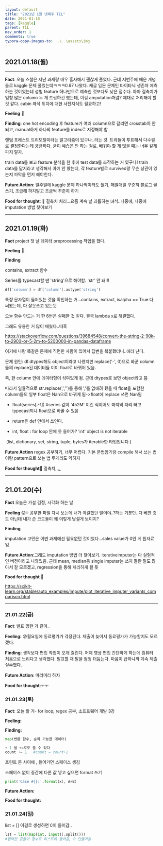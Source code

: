 ```yaml
---
layout: default
title: "2021년 1월 넷째주 TIL"
date: 2021-01-18
tags: [kaggle]
parent: TIL
nav_order: 1
comments: true
typora-copy-images-to: ..\..\assets\img
---
```




## 2021.01.18(월)

---

**Fact**: 오늘 스챌은 지난 과제랑 매우 흡사해서 괜찮게 풀었다. 근데 저번주에 배운 개념들로 kaggle 문제 풀었는데ㅋㅋㅋ0.67 나왔다. 캐글 입문 문제인 타이타닉 생존자 예측하는 것이었는데 성별 feature 하나만으로 예측한 것보다도 낮은 점수다. 아마 결측치가 엄청 많은 column 두 개 드랍하긴 했는데, 이걸 amputation처럼? 제대로 처리해야 할 것 같다. cabin 좌석 위치에 대한 사전지식도 필요하고! 

**Feeling** 🥺

**Finding**: one hot encoding 후 feature가 여러 column으로 갈리면 crosstab이 안 되고,  manual하게 하나의 feature를 index로 지정해야 함

랜덤 포레스트 트리모델이라는 알고리즘이 있구나..라는 것. 트리들이 투표해서 다수결로 결정한다는데 궁금하다. 굳이 예습은 안 하는 걸로. 배워야 할 게 많을 때는 너무 깊게 파지 말자.

train data를 보고 feature 분석을 한 후에 test data를 조작하는 거 였구나! train data를 답지라고 생각해서 아예 안 봤는데, 각 feature별로 survived랑 무슨 상관이 있는지 파악을 먼저 해야한다.

**Future Action**: 일주일에 kaggle 문제 하나씩이라도 풀기, 매일매일 꾸준히 블로그 글 쓰기, 조급해 하지말고 조금씩 꾸준히 하기

**Food for thought**: 🍇 결측치 처리...요즘 계속 날 괴롭히는 녀석..나중에, 나중에 imputation 방법 찾아보기

---



## 2021.01.19(화)

**Fact** project 첫 날 데이터 preprocessing 작업을 했다.

**Feeling** 🥺

**Finding**

contains, extract 함수

Series를 typecast할 땐 'string'으로 해야함. 'str' 안 돼!!!

```python
df['column'] = df['column'].astype('string')
```

특정 문자열이 들어있는 것을 확인하는 거...contains, extract, isalpha == True 다 써봤는데, 다 잘못쓰고 있는듯

오늘 함수 만드는 거 한 6번은 실패한 것 같다. 결국 lambda x로 해결했다.

그래도 유용한 거 많이 배웠다..따흑

https://stackoverflow.com/questions/39684548/convert-the-string-2-90k-to-2900-or-5-2m-to-5200000-in-pandas-dataframe

여기에 나랑 똑같은 문제에 직면한 사람이 있어서 답변을 복붙했더니..에러 난다.

문제 원인: df.dtypes해도 object이라고 나왔지만 replace('-', 0)으로 바꾼 column들의 replace된 데이터들 이미 float로 바뀌어 있음. 

즉, 한 column 안에 데이터형이 섞여있게 됨. 근데 dtypes로 보면 object라고 뜸

따라서 일률적으로 str.replace(',','')를 통해 ','를 없애려 했을 때 float을 포함한 column들의 일부 float은 Nan으로 바뀌게 됨->float에 replace 쓰면 Nan됨



* float(series[:-1]) #series 값이 '452M' 이런 식이어도 마지막 자리 빼고 typecast되니 float으로 바꿀 수 있음

* return은 def 안에서 쓰인다. 

* int, float : for loop 안에 못 들어가? 'int' object is not iterable 

​      (list, dictionary, set, string, tuple, bytes가 iterable한 타입입니다.)

**Future Action** regex 공부하기, 너무 어렵다.  기본 문법암기랑 compile 해서 쓰는 법이랑 pattern으로 쓰는 법 두개라도 익히자

**Food for thought**🍔 결측치,,,,,

---



## 21.01.20(수)

**Fact** 오늘은 가설 검정, 시각화 하는 날

**Feeling** 😟💦  공부한 파일 다시 보는데 내가 이걸했단 말이야..?하는 기분만..다 베낀 것도 아닌데 내가 쓴 코드들이 왜 이렇게 낯설게 보이지? 

**Finding**

imputation 고민은 이번 과제에선 필요없던 것이었다...sales value가 0인 게 원자료임

**Future Action**:그래도 imputation 방법 더 찾아보기. iterativeimputer는 다 실험적인 버전이라고 나와있음. 근데 mean, median등 single imputer는 쓰지 말란 말도 많아서 잘 모르겠고, regression을 통해 처리하게 될 듯

**Food for thought** 🧇

https://scikit-learn.org/stable/auto_examples/impute/plot_iterative_imputer_variants_comparison.html

---



### 21.01.22(금)

**Fact**: 발표 망한 거 같아..

**Feeling**: 😰월요일에 동료평가가 걱정된다. 제출이 늦어서 동료평가가 가능할지도 모르겠다.

**Finding**: 생각보다 편집 작업이 오래 걸린다. 어제 영상 편집 간단하게 하는데 컴퓨터 처음으로 느리다고 생각했다. 발표할 때 말을 엄청 더듬는다. 마음이 급하니까 계속 제출 실수했다.

**Future Action**: 미리미리 하자

**Food for thought**:ㅜㅜ



### 21.01.23(토)

**Fact:** 오늘 할 거- for loop, regex 공부, 소프트웨어 개발 3강

**Feeling:**

**Finding:**

```python
map(변환 함수, 순회 가능한 데이터)
```

```python
+ 1 을 +=로도 쓸 수 있다
count += 1   #count = count+1
```

프린트 문 사이에 , 들어가면 스페이스 생김

스페이스 없이 중간에 다른 값 넣고 싶으면 format 쓰기

```python
print('Case #{}:'.format(x), A+B)
```

**Future Action:**

**Food for thought:**



### 21.01.24(일)

list = [] 이걸로 생성하면 0이 들어감..

```python
lst = list(map(int, input().split()))
#입력한 값들이 정수로 리스트에 들어감, 0 안들어감
```

